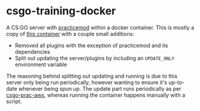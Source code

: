 # csgo-training-docker

A CS:GO server with [practicemod](https://github.com/splewis/csgo-practice-mode) within a docker container.
This is mostly  a copy of [this container](https://github.com/kaimallea/csgo) with a couple small additions:
* Removed all plugins with the exception of practicemod and its dependencies
* Split out updating the server/plugins by including an `UPDATE_ONLY` environment variable

The reasoning behind splitting out updating and running is due to this server only being run periodically, however wanting to ensure it's up-to-date whenever being spun up. The update part runs periodically as per [csgo-prac-aws](https://github.com/kontax/csgo-prac-aws.git), whereas running the container happens manually with a script.
